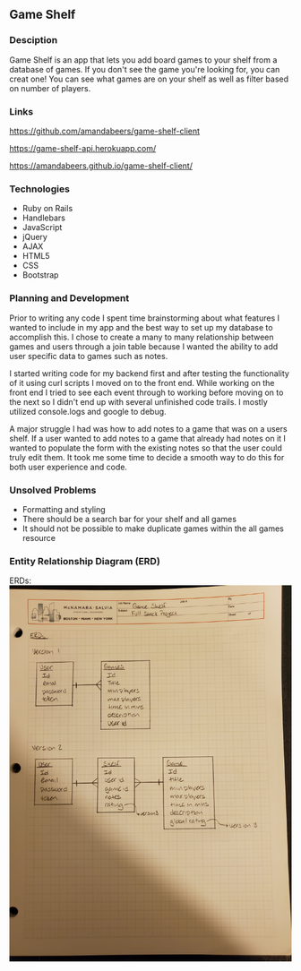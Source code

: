 ## Game Shelf

### Desciption

Game Shelf is an app that lets you add board games to your shelf from a database of games. If you don't see the game you're looking for, you can creat one! You can see what games are on your shelf as well as filter based on number of players.

### Links

https://github.com/amandabeers/game-shelf-client

https://game-shelf-api.herokuapp.com/

https://amandabeers.github.io/game-shelf-client/

### Technologies

- Ruby on Rails
- Handlebars
- JavaScript
- jQuery
- AJAX
- HTML5
- CSS
- Bootstrap

### Planning and Development

Prior to writing any code I spent time brainstorming about what features I wanted to include in my app and the best way to set up my database to accomplish this. I chose to create a many to many relationship between games and users through a join table because I wanted the ability to add user specific data to games such as notes.

I started writing code for my backend first and after testing the functionality of it using curl scripts I moved on to the front end. While working on the front end I tried to see each event through to working before moving on to the next so I didn't end up with several unfinished code trails. I mostly utilized console.logs and google to debug.

A major struggle I had was how to add notes to a game that was on a users shelf. If a user wanted to add notes to a game that already had notes on it I wanted to populate the form with the existing notes so that the user could truly edit them. It took me some time to decide a smooth way to do this for both user experience and code.

### Unsolved Problems

- Formatting and styling
- There should be a search bar for your shelf and all games
- It should not be possible to make duplicate games within the all games resource

### Entity Relationship Diagram (ERD)

ERDs:
  ![ERD Image](./public/20190721_ERD.jpg)
